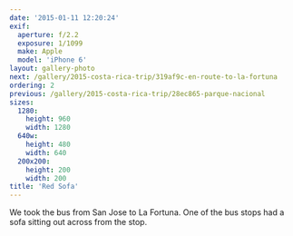```yaml
---
date: '2015-01-11 12:20:24'
exif:
  aperture: f/2.2
  exposure: 1/1099
  make: Apple
  model: 'iPhone 6'
layout: gallery-photo
next: /gallery/2015-costa-rica-trip/319af9c-en-route-to-la-fortuna
ordering: 2
previous: /gallery/2015-costa-rica-trip/28ec865-parque-nacional
sizes:
  1280:
    height: 960
    width: 1280
  640w:
    height: 480
    width: 640
  200x200:
    height: 200
    width: 200
title: 'Red Sofa'
---
```


We took the bus from San Jose to La Fortuna. One of the bus stops had a sofa sitting out across from the stop.
